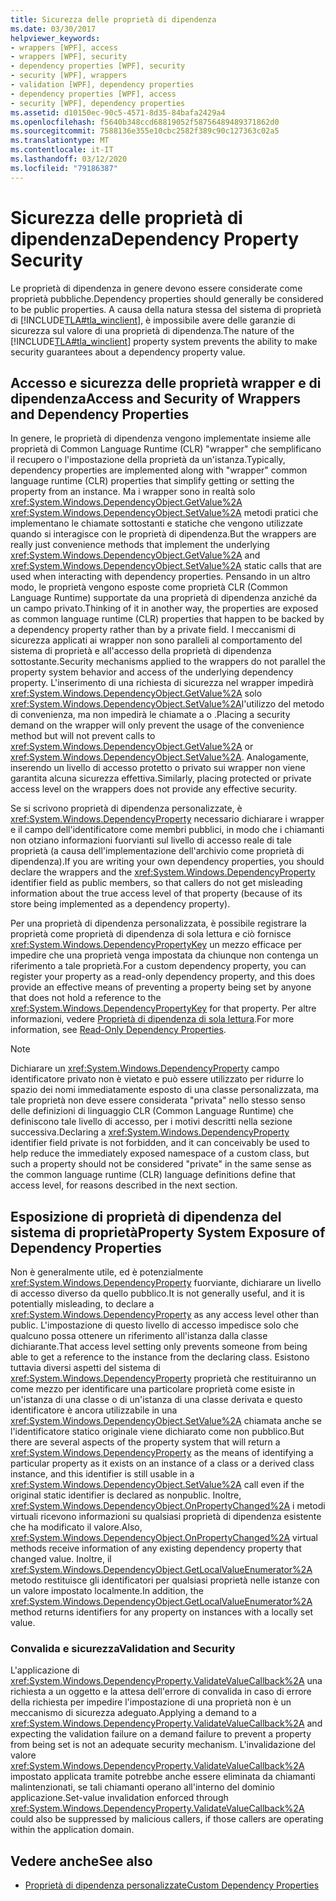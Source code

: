 ```yaml
---
title: Sicurezza delle proprietà di dipendenza
ms.date: 03/30/2017
helpviewer_keywords:
- wrappers [WPF], access
- wrappers [WPF], security
- dependency properties [WPF], security
- security [WPF], wrappers
- validation [WPF], dependency properties
- dependency properties [WPF], access
- security [WPF], dependency properties
ms.assetid: d10150ec-90c5-4571-8d35-84bafa2429a4
ms.openlocfilehash: f5640b348ccd68819052f58756489489371862d0
ms.sourcegitcommit: 7588136e355e10cbc2582f389c90c127363c02a5
ms.translationtype: MT
ms.contentlocale: it-IT
ms.lasthandoff: 03/12/2020
ms.locfileid: "79186387"
---
```

# <a name="dependency-property-security"></a><span data-ttu-id="51c54-102">Sicurezza delle proprietà di dipendenza</span><span class="sxs-lookup"><span data-stu-id="51c54-102">Dependency Property Security</span></span>
<span data-ttu-id="51c54-103">Le proprietà di dipendenza in genere devono essere considerate come proprietà pubbliche.</span><span class="sxs-lookup"><span data-stu-id="51c54-103">Dependency properties should generally be considered to be public properties.</span></span> <span data-ttu-id="51c54-104">A causa della natura stessa del sistema di proprietà di [!INCLUDE[TLA#tla_winclient](../../../../includes/tlasharptla-winclient-md.md)], è impossibile avere delle garanzie di sicurezza sul valore di una proprietà di dipendenza.</span><span class="sxs-lookup"><span data-stu-id="51c54-104">The nature of the [!INCLUDE[TLA#tla_winclient](../../../../includes/tlasharptla-winclient-md.md)] property system prevents the ability to make security guarantees about a dependency property value.</span></span>  

<a name="AccessSecurity"></a>
## <a name="access-and-security-of-wrappers-and-dependency-properties"></a><span data-ttu-id="51c54-105">Accesso e sicurezza delle proprietà wrapper e di dipendenza</span><span class="sxs-lookup"><span data-stu-id="51c54-105">Access and Security of Wrappers and Dependency Properties</span></span>  
 <span data-ttu-id="51c54-106">In genere, le proprietà di dipendenza vengono implementate insieme alle proprietà di Common Language Runtime (CLR) "wrapper" che semplificano il recupero o l'impostazione della proprietà da un'istanza.</span><span class="sxs-lookup"><span data-stu-id="51c54-106">Typically, dependency properties are implemented along with "wrapper" common language runtime (CLR) properties that simplify getting or setting the property from an instance.</span></span> <span data-ttu-id="51c54-107">Ma i wrapper sono in realtà solo <xref:System.Windows.DependencyObject.GetValue%2A> <xref:System.Windows.DependencyObject.SetValue%2A> metodi pratici che implementano le chiamate sottostanti e statiche che vengono utilizzate quando si interagisce con le proprietà di dipendenza.</span><span class="sxs-lookup"><span data-stu-id="51c54-107">But the wrappers are really just convenience methods that implement the underlying <xref:System.Windows.DependencyObject.GetValue%2A> and <xref:System.Windows.DependencyObject.SetValue%2A> static calls that are used when interacting with dependency properties.</span></span> <span data-ttu-id="51c54-108">Pensando in un altro modo, le proprietà vengono esposte come proprietà CLR (Common Language Runtime) supportate da una proprietà di dipendenza anziché da un campo privato.</span><span class="sxs-lookup"><span data-stu-id="51c54-108">Thinking of it in another way, the properties are exposed as common language runtime (CLR) properties that happen to be backed by a dependency property rather than by a private field.</span></span> <span data-ttu-id="51c54-109">I meccanismi di sicurezza applicati ai wrapper non sono paralleli al comportamento del sistema di proprietà e all'accesso della proprietà di dipendenza sottostante.</span><span class="sxs-lookup"><span data-stu-id="51c54-109">Security mechanisms applied to the wrappers do not parallel the property system behavior and access of the underlying dependency property.</span></span> <span data-ttu-id="51c54-110">L'inserimento di una richiesta di sicurezza nel wrapper impedirà <xref:System.Windows.DependencyObject.GetValue%2A> solo <xref:System.Windows.DependencyObject.SetValue%2A>l'utilizzo del metodo di convenienza, ma non impedirà le chiamate a o .</span><span class="sxs-lookup"><span data-stu-id="51c54-110">Placing a security demand on the wrapper will only prevent the usage of the convenience method but will not prevent calls to <xref:System.Windows.DependencyObject.GetValue%2A> or <xref:System.Windows.DependencyObject.SetValue%2A>.</span></span> <span data-ttu-id="51c54-111">Analogamente, inserendo un livello di accesso protetto o privato sui wrapper non viene garantita alcuna sicurezza effettiva.</span><span class="sxs-lookup"><span data-stu-id="51c54-111">Similarly, placing protected or private access level on the wrappers does not provide any effective security.</span></span>  
  
 <span data-ttu-id="51c54-112">Se si scrivono proprietà di dipendenza personalizzate, è <xref:System.Windows.DependencyProperty> necessario dichiarare i wrapper e il campo dell'identificatore come membri pubblici, in modo che i chiamanti non otziano informazioni fuorvianti sul livello di accesso reale di tale proprietà (a causa dell'implementazione dell'archivio come proprietà di dipendenza).</span><span class="sxs-lookup"><span data-stu-id="51c54-112">If you are writing your own dependency properties, you should declare the wrappers and the <xref:System.Windows.DependencyProperty> identifier field as public members, so that callers do not get misleading information about the true access level of that property (because of its store being implemented as a dependency property).</span></span>  
  
 <span data-ttu-id="51c54-113">Per una proprietà di dipendenza personalizzata, è possibile registrare la proprietà come proprietà di dipendenza di sola lettura e ciò fornisce <xref:System.Windows.DependencyPropertyKey> un mezzo efficace per impedire che una proprietà venga impostata da chiunque non contenga un riferimento a tale proprietà.</span><span class="sxs-lookup"><span data-stu-id="51c54-113">For a custom dependency property, you can register your property as a read-only dependency property, and this does provide an effective means of preventing a property being set by anyone that does not hold a reference to the <xref:System.Windows.DependencyPropertyKey> for that property.</span></span> <span data-ttu-id="51c54-114">Per altre informazioni, vedere [Proprietà di dipendenza di sola lettura](read-only-dependency-properties.md).</span><span class="sxs-lookup"><span data-stu-id="51c54-114">For more information, see [Read-Only Dependency Properties](read-only-dependency-properties.md).</span></span>  
  
> [!NOTE]
> <span data-ttu-id="51c54-115">Dichiarare un <xref:System.Windows.DependencyProperty> campo identificatore privato non è vietato e può essere utilizzato per ridurre lo spazio dei nomi immediatamente esposto di una classe personalizzata, ma tale proprietà non deve essere considerata "privata" nello stesso senso delle definizioni di linguaggio CLR (Common Language Runtime) che definiscono tale livello di accesso, per i motivi descritti nella sezione successiva.</span><span class="sxs-lookup"><span data-stu-id="51c54-115">Declaring a <xref:System.Windows.DependencyProperty> identifier field private is not forbidden, and it can conceivably be used to help reduce the immediately exposed namespace of a custom class, but such a property should not be considered "private" in the same sense as the common language runtime (CLR) language definitions define that access level, for reasons described in the next section.</span></span>  
  
<a name="PropertySystemExposure"></a>
## <a name="property-system-exposure-of-dependency-properties"></a><span data-ttu-id="51c54-116">Esposizione di proprietà di dipendenza del sistema di proprietà</span><span class="sxs-lookup"><span data-stu-id="51c54-116">Property System Exposure of Dependency Properties</span></span>  
 <span data-ttu-id="51c54-117">Non è generalmente utile, ed è potenzialmente <xref:System.Windows.DependencyProperty> fuorviante, dichiarare un livello di accesso diverso da quello pubblico.</span><span class="sxs-lookup"><span data-stu-id="51c54-117">It is not generally useful, and it is potentially misleading, to declare a <xref:System.Windows.DependencyProperty> as any access level other than public.</span></span> <span data-ttu-id="51c54-118">L'impostazione di questo livello di accesso impedisce solo che qualcuno possa ottenere un riferimento all'istanza dalla classe dichiarante.</span><span class="sxs-lookup"><span data-stu-id="51c54-118">That access level setting only prevents someone from being able to get a reference to the instance from the declaring class.</span></span> <span data-ttu-id="51c54-119">Esistono tuttavia diversi aspetti del sistema di <xref:System.Windows.DependencyProperty> proprietà che restituiranno un come mezzo per identificare una particolare proprietà come esiste in un'istanza di una classe o di un'istanza di una classe derivata e questo identificatore è ancora utilizzabile in una <xref:System.Windows.DependencyObject.SetValue%2A> chiamata anche se l'identificatore statico originale viene dichiarato come non pubblico.</span><span class="sxs-lookup"><span data-stu-id="51c54-119">But there are several aspects of the property system that will return a <xref:System.Windows.DependencyProperty> as the means of identifying a particular property as it exists on an instance of a class or a derived class instance, and this identifier is still usable in a <xref:System.Windows.DependencyObject.SetValue%2A> call even if the original static identifier is declared as nonpublic.</span></span> <span data-ttu-id="51c54-120">Inoltre, <xref:System.Windows.DependencyObject.OnPropertyChanged%2A> i metodi virtuali ricevono informazioni su qualsiasi proprietà di dipendenza esistente che ha modificato il valore.</span><span class="sxs-lookup"><span data-stu-id="51c54-120">Also, <xref:System.Windows.DependencyObject.OnPropertyChanged%2A> virtual methods receive information of any existing dependency property that changed value.</span></span> <span data-ttu-id="51c54-121">Inoltre, il <xref:System.Windows.DependencyObject.GetLocalValueEnumerator%2A> metodo restituisce gli identificatori per qualsiasi proprietà nelle istanze con un valore impostato localmente.</span><span class="sxs-lookup"><span data-stu-id="51c54-121">In addition, the <xref:System.Windows.DependencyObject.GetLocalValueEnumerator%2A> method returns identifiers for any property on instances with a locally set value.</span></span>  
  
### <a name="validation-and-security"></a><span data-ttu-id="51c54-122">Convalida e sicurezza</span><span class="sxs-lookup"><span data-stu-id="51c54-122">Validation and Security</span></span>  
 <span data-ttu-id="51c54-123">L'applicazione di <xref:System.Windows.DependencyProperty.ValidateValueCallback%2A> una richiesta a un oggetto e la attesa dell'errore di convalida in caso di errore della richiesta per impedire l'impostazione di una proprietà non è un meccanismo di sicurezza adeguato.</span><span class="sxs-lookup"><span data-stu-id="51c54-123">Applying a demand to a <xref:System.Windows.DependencyProperty.ValidateValueCallback%2A> and expecting the validation failure on a demand failure to prevent a property from being set is not an adequate security mechanism.</span></span> <span data-ttu-id="51c54-124">L'invalidazione del valore <xref:System.Windows.DependencyProperty.ValidateValueCallback%2A> impostato applicata tramite potrebbe anche essere eliminata da chiamanti malintenzionati, se tali chiamanti operano all'interno del dominio applicazione.</span><span class="sxs-lookup"><span data-stu-id="51c54-124">Set-value invalidation enforced through <xref:System.Windows.DependencyProperty.ValidateValueCallback%2A> could also be suppressed by malicious callers, if those callers are operating within the application domain.</span></span>  
  
## <a name="see-also"></a><span data-ttu-id="51c54-125">Vedere anche</span><span class="sxs-lookup"><span data-stu-id="51c54-125">See also</span></span>

- [<span data-ttu-id="51c54-126">Proprietà di dipendenza personalizzate</span><span class="sxs-lookup"><span data-stu-id="51c54-126">Custom Dependency Properties</span></span>](custom-dependency-properties.md)
